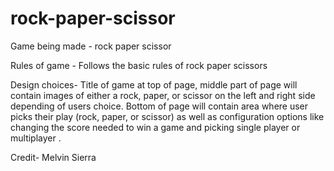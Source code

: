# rock-paper-scissor 
Game being made - rock paper scissor 

Rules of game - Follows the basic rules of rock paper scissors 

Design choices- Title of game at top of page, middle part of page will contain images of either a rock, paper, or scissor on the left and right side depending of users choice. Bottom of page will contain area where user picks their play (rock, paper, or scissor) as well as configuration options like changing the score needed to win a game and picking single player or multiplayer . 

Credit- Melvin Sierra
